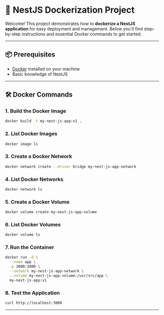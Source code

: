 # 🚀 NestJS Dockerization Project

Welcome! This project demonstrates how to **dockerize a NestJS application** for easy deployment and management. Below you'll find step-by-step instructions and essential Docker commands to get started.

---

## 📦 Prerequisites

- [Docker](https://www.docker.com/) installed on your machine
- Basic knowledge of NestJS

---

## 🛠️ Docker Commands

### 1. Build the Docker Image
```bash
docker build -t my-nest-js-app:v1 .
```

### 2. List Docker Images
```bash
docker image ls
```

### 3. Create a Docker Network
```bash
docker network create --driver bridge my-nest-js-app-network
```

### 4. List Docker Networks
```bash
docker network ls
```

### 5. Create a Docker Volume
```bash
docker volume create my-nest-js-app-volume
```

### 6. List Docker Volumes
```bash
docker volume ls
```

### 7. Run the Container
```bash
docker run -d \
  --name app \
  -p 3000:3000 \
  --network my-nest-js-app-network \
  --volume my-nest-js-app-volume:/usr/src/app \
  my-nest-js-app:v1
```

### 8. Test the Application
```bash
curl http://localhost:3000
```

---
